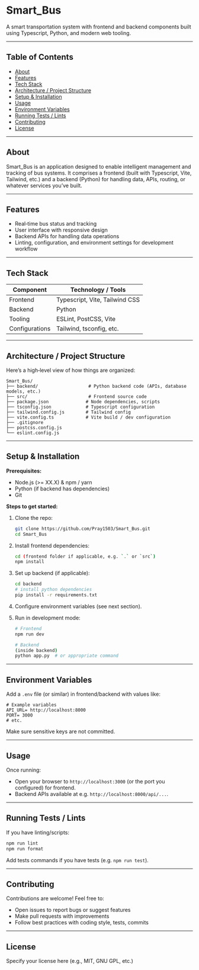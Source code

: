 # Smart_Bus

A smart transportation system with frontend and backend components built using Typescript, Python, and modern web tooling.

---

## Table of Contents

- [About](#about)  
- [Features](#features)  
- [Tech Stack](#tech-stack)  
- [Architecture / Project Structure](#architecture--project-structure)  
- [Setup & Installation](#setup--installation)  
- [Usage](#usage)  
- [Environment Variables](#environment-variables)  
- [Running Tests / Lints](#running-tests--lints)  
- [Contributing](#contributing)  
- [License](#license)

---

## About

Smart_Bus is an application designed to enable intelligent management and tracking of bus systems. It comprises a frontend (built with Typescript, Vite, Tailwind, etc.) and a backend (Python) for handling data, APIs, routing, or whatever services you’ve built.

---

## Features

- Real‑time bus status and tracking  
- User interface with responsive design  
- Backend APIs for handling data operations  
- Linting, configuration, and environment settings for development workflow

---

## Tech Stack

| Component     | Technology / Tools          |
|----------------|-----------------------------|
| Frontend       | Typescript, Vite, Tailwind CSS |
| Backend        | Python                     |
| Tooling        | ESLint, PostCSS, Vite      |
| Configurations | Tailwind, tsconfig, etc.   |

---

## Architecture / Project Structure

Here’s a high‑level view of how things are organized:

```
Smart_Bus/
├── backend/                   # Python backend code (APIs, database models, etc.)
├── src/                       # Frontend source code
├── package.json              # Node dependencies, scripts
├── tsconfig.json             # Typescript configuration
├── tailwind.config.js        # Tailwind config
├── vite.config.ts            # Vite build / dev configuration
├── .gitignore
├── postcss.config.js
└── eslint.config.js
```

---

## Setup & Installation

**Prerequisites:**

- Node.js (>= XX.X) & npm / yarn  
- Python (if backend has dependencies)  
- Git  

**Steps to get started:**

1. Clone the repo:

   ```bash
   git clone https://github.com/Pray1503/Smart_Bus.git
   cd Smart_Bus
   ```

2. Install frontend dependencies:

   ```bash
   cd (frontend folder if applicable, e.g. `.` or `src`)
   npm install
   ```

3. Set up backend (if applicable):

   ```bash
   cd backend
   # install python dependencies
   pip install -r requirements.txt
   ```

4. Configure environment variables (see next section).

5. Run in development mode:

   ```bash
   # Frontend
   npm run dev

   # Backend
   (inside backend)
   python app.py  # or appropriate command
   ```

---

## Environment Variables

Add a `.env` file (or similar) in frontend/backend with values like:

```
# Example variables
API_URL= http://localhost:8000
PORT= 3000
# etc.
```

Make sure sensitive keys are not committed.

---

## Usage

Once running:

- Open your browser to `http://localhost:3000` (or the port you configured) for frontend.  
- Backend APIs available at e.g. `http://localhost:8000/api/...`.

---

## Running Tests / Lints

If you have linting/scripts:

```bash
npm run lint
npm run format
```

Add tests commands if you have tests (e.g. `npm run test`).

---

## Contributing

Contributions are welcome! Feel free to:

- Open issues to report bugs or suggest features  
- Make pull requests with improvements  
- Follow best practices with coding style, tests, commits  

---

## License

Specify your license here (e.g., MIT, GNU GPL, etc.)
